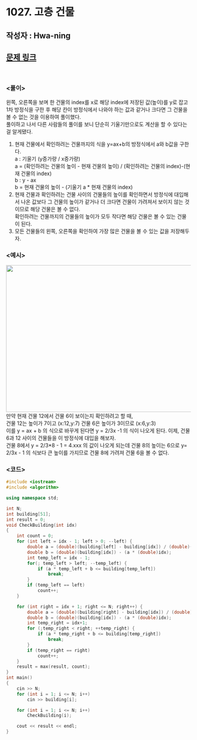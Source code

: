 # 1027. 고층 건물

## 작성자 : Hwa-ning

## [문제 링크](https://www.acmicpc.net/problem/1027)

<br/>

### <풀이>

왼쪽, 오른쪽을 보며 한 건물의 index를 x로 해당 index에 저장된 값(높이)를 y로 잡고 1차 방정식을 구한 후 해당 칸이 방정식에서 나와야 하는 값과 같거나 크다면 그 건물을 볼 수 없는 것을 이용하여 풀이했다.<br>
풀이하고 나서 다른 사람들의 풀이를 보니 단순히 기울기만으로도 계산을 할 수 있다는걸 알게됐다.

1. 현재 건물에서 확인하려는 건물까지의 식을 y=ax+b의 방정식에서 a와 b값을 구한다.<br>
   a : 기울기 (y증가량 / x증가량)<br>
   a = (확인하려는 건물의 높이 - 현재 건물의 높이) / (확인하려는 건물의 index)-(현재 건물의 index)<br>
   b : y - ax <br>
   b = 현재 건물의 높이 - (기울기 a \* 현재 건물의 index)<br>
2. 현재 건물과 확인하려는 건물 사이의 건물들의 높이를 확인하면서 방정식에 대입해서 나온 값보다 그 건물의 높이가 같거나 더 크다면 건물이 가려져서 보이지 않는 것이므로 해당 건물은 볼 수 없다.<br>
   확인하려는 건물까지의 건물들의 높이가 모두 작다면 해당 건물은 볼 수 있는 건물이 된다.
3. 모든 건물들의 왼쪽, 오른쪽을 확인하여 가장 많은 건물을 볼 수 있는 값을 저장해두자.

### <예시>

<img src="https://user-images.githubusercontent.com/69469529/118361191-280c1f80-b5c5-11eb-9618-34957a0d0cf5.JPG" width="700" height = "400"><br>
만약 현재 건물 12에서 건물 6이 보이는지 확인하려고 할 때,<br>
건물 12는 높이가 7이고 (x:12,y:7) 건물 6은 높이가 3이므로 (x:6,y:3)<br>
이를 y = ax + b 의 식으로 바꾸게 된다면 y = 2/3x -1 의 식이 나오게 된다. 이제, 건물 6과 12 사이의 건물들을 이 방정식에 대입을 해보자.<br>
건물 8에서 y = 2/3\*8 - 1 = 4.xxx 의 값이 나오게 되는데 건물 8의 높이는 6으로 y= 2/3x - 1 의 식보다 큰 높이를 가지므로 건물 8에 가려져 건물 6을 볼 수 없다.

### <코드>

```C++
#include <iostream>
#include <algorithm>

using namespace std;

int N;
int building[51];
int result = 0;
void CheckBuilding(int idx)
{
	int count = 0;
	for (int left = idx - 1; left > 0; --left) {
		double a = (double)(building[left] - building[idx]) / (double)(left - idx);
		double b = (double)(building[idx]) - (a * (double)idx);
		int temp_left = idx - 1;
		for(; temp_left > left; --temp_left) {
			if (a * temp_left + b <= building[temp_left])
				break;
		}
		if (temp_left == left)
			count++;
	}

	for (int right = idx + 1; right <= N; right++) {
		double a = (double)(building[right] - building[idx]) / (double)(right - idx);
		double b = (double)(building[idx]) - (a * (double)idx);
		int temp_right = idx+1;
		for (;temp_right < right; ++temp_right) {
			if (a * temp_right + b <= building[temp_right])
				break;
		}
		if (temp_right == right)
			count++;
	}
	result = max(result, count);
}
int main()
{
	cin >> N;
	for (int i = 1; i <= N; i++)
		cin >> building[i];

	for (int i = 1; i <= N; i++)
		CheckBuilding(i);

	cout << result << endl;
}
```
